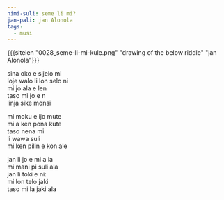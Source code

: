 ```yaml
---
nimi-suli: seme li mi?
jan-pali: jan Alonola
tags:
  - musi
---
```

{{{sitelen "0028_seme-li-mi-kule.png" "drawing of the below riddle" "jan Alonola"}}}

sina oko e sijelo mi  
loje walo li lon selo ni  
mi jo ala e len  
taso mi jo e n  
linja sike monsi  

mi moku e ijo mute  
mi a ken pona kute  
taso nena mi  
li wawa suli  
mi ken pilin e kon ale  

jan li jo e mi a la  
mi mani pi suli ala  
jan li toki e ni:  
mi lon telo jaki  
taso mi la jaki ala  

